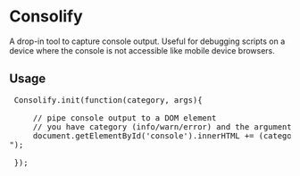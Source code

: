 # Consolify
 
 A drop-in tool to capture console output. Useful for debugging scripts on a device where the console is not accessible like mobile device browsers. 
 
 ## Usage
 <pre>
 Consolify.init(function(category, args){
 
     // pipe console output to a DOM element
     // you have category (info/warn/error) and the arguments of the console call
     document.getElementById('console').innerHTML += (category + ": " + JSON.stringify(args) + "<br>");
 
 });
 </pre>
